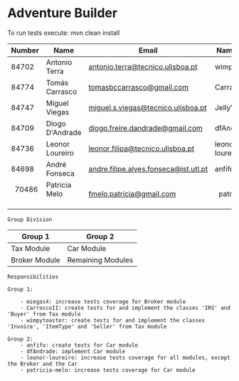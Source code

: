 # Adventure Builder

To run tests execute: mvn clean install

|   Number   |          Name           |               Email                  |   Name GitHUb    | Group |
| ---------- | ----------------------- | ------------------------------------ | ---------------- | ----- |
|    84702   | Antonio Terra           | antonio.terra@tecnico.ulisboa.pt     |   wimpytoaster   |   1   |
|    84774   | Tomás Carrasco          | tomasbccarrasco@gmail.com            |   CarrascoII     |   1   |
|    84747   | Miguel Viegas           | miguel.s.viegas@tecnico.ulisboa.pt   |   JellyWellyBelly|   1   |
|    84709   | Diogo D'Andrade         | diogo.freire.dandrade@gmail.com      |   dfAndrade      |   2   |
|    84736   | Leonor Loureiro         | leonor.filipa@tecnico.ulisboa.pt     |   leonor-loureiro|   2   |
|    84698   | André Fonseca           | andre.filipe.alves.fonseca@ist.utl.pt|   anfifo         |   2   |
|    70486   | Patrícia Melo           | fmelo.patricia@gmail.com             |   patricia-melo  |   2   |

	Group Division

|    Group 1    |      Group 2      |
| ------------- | ----------------  |
| Tax Module    | Car Module        |
| Broker Module | Remaining Modules |


	Responsibilities

	Group 1:
	
		- miegas4: increase tests coverage for Broker module
		- CarrascoII: create tests for and implement the classes 'IRS' and 'Buyer' from Tax module
		- wimpytoaster: create tests for and implement the classes 'Invoice', 'ItemType' and 'Seller' from Tax module
		
	Group 2:
		- anfifo: create tests for Car module
		- dfAndrade: implement Car module
		- leonor-loureiro: increase tests coverage for all modules, except the Broker and the Car
		- patricia-melo: increase tests coverage for Car module
